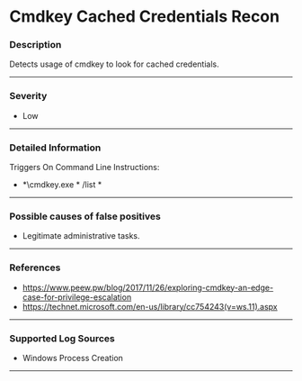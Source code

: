 # Cmdkey Cached Credentials Recon
### Description

Detects usage of cmdkey to look for cached credentials.

-------------------
### Severity

- Low

-------------------

### Detailed Information

Triggers On Command Line Instructions:
  - *\cmdkey.exe * /list *

-------------------

### Possible causes of false positives

 - Legitimate administrative tasks.

-------------------
### References

  - https://www.peew.pw/blog/2017/11/26/exploring-cmdkey-an-edge-case-for-privilege-escalation
  - https://technet.microsoft.com/en-us/library/cc754243(v=ws.11).aspx
  
-------------------
### Supported Log Sources

- Windows Process Creation

-------------------
